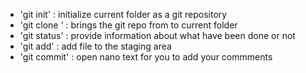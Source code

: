 - 'git init' : initialize current folder as a git repository
- 'git clone <url>' : brings the git repo from <url> to current folder
- 'git status' : provide information about what have been done or not
- 'git add' : add file to the staging area
- 'git commit' : open nano text for you to add your commments

